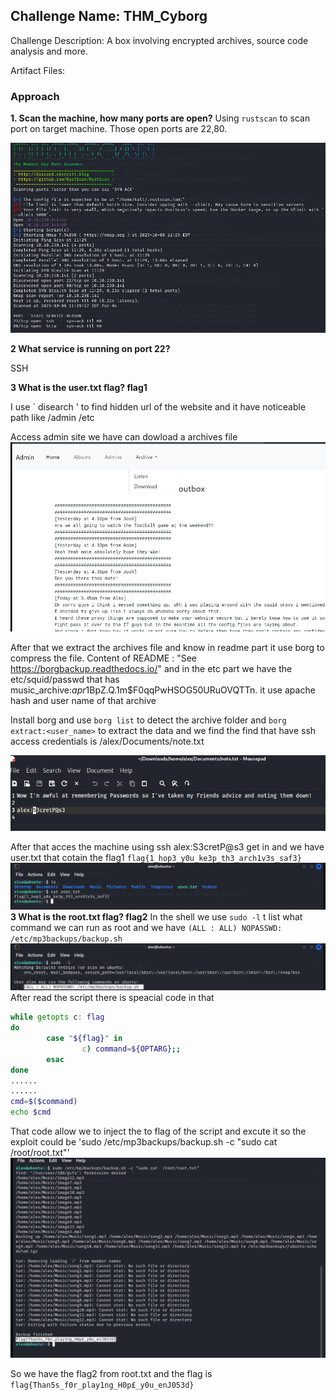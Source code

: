 ## Challenge Name: THM_Cyborg



Challenge Description:
A box involving encrypted archives, source code analysis and more.

Artifact Files:


### Approach

**1. Scan the machine, how many ports are open?**
Using `rustscan`  to scan port on target machine. Those open ports are 22,80.

![img](CTF_img/THM_Cyborg_1.png)


**2 What service is running on port 22?**

SSH


**3 What is the user.txt flag? flag1**

I use ` disearch <IP>' to find hidden url of the website and it have  noticeable path like /admin /etc

Access admin site we have can dowload a archives file
![img](CTF_img/THM_Cyborg_2.png)

After that we extract the archives file and know in readme part it use borg to compress the file.
Content of README : "See https://borgbackup.readthedocs.io/"
and in the etc part we have the etc/squid/passwd that has music_archive:$apr1$BpZ.Q.1m$F0qqPwHSOG50URuOVQTTn. it use apache hash and user name of that archive

Install borg and use `borg list` to detect the archive folder and `borg extract:<user_name>` to extract the data and we find the find that have ssh access credentials is /alex/Documents/note.txt


![img](CTF_img/THM_Cyborg_3.png)

After that acces the machine using ssh alex:S3cretP@s3 get in and we have user.txt that cotain the flag1 `flag{1_hop3_y0u_ke3p_th3_arch1v3s_saf3}`
![img](CTF_img/THM_Cyborg_4.png)
**3 What is the root.txt flag? flag2**
In the shell we use `sudo -l` t list what command we can run as root and we have `(ALL : ALL) NOPASSWD: /etc/mp3backups/backup.sh`
![img](CTF_img/THM_Cyborg_5.png)
After read the script there is speacial code in that
```bash
while getopts c: flag
do
        case "${flag}" in
                c) command=${OPTARG};;
        esac
done
......
......
cmd=$($command)
echo $cmd
```
That code allow we to inject the to flag  of the script and excute it so the exploit could be 'sudo /etc/mp3backups/backup.sh -c "sudo cat  /root/root.txt"'
![img](CTF_img/THM_Cyborg_6.png)

So we have the flag2 from root.txt and the flag is `flag{Than5s_f0r_play1ng_H0p£_y0u_enJ053d}`
